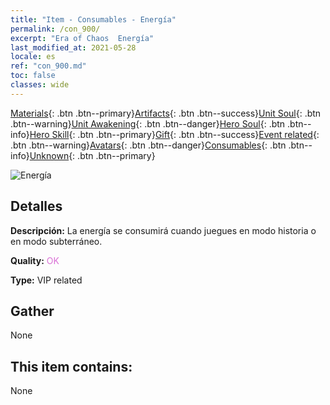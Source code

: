 ```yaml
---
title: "Item - Consumables - Energía"
permalink: /con_900/
excerpt: "Era of Chaos  Energía"
last_modified_at: 2021-05-28
locale: es
ref: "con_900.md"
toc: false
classes: wide
---
```

 [Materials](/ItemsES/){: .btn .btn--primary}[Artifacts](/ItemsES/Artifacts/){: .btn .btn--success}[Unit Soul](/ItemsES/UnitSoul/){: .btn .btn--warning}[Unit Awakening](/ItemsES/UnitAwakening/){: .btn .btn--danger}[Hero Soul](/ItemsES/HeroSoul/){: .btn .btn--info}[Hero Skill](/ItemsES/HeroSkill/){: .btn .btn--primary}[Gift](/ItemsES/Gift/){: .btn .btn--success}[Event related](/ItemsES/Events/){: .btn .btn--warning}[Avatars](/ItemsES/Avatars/){: .btn .btn--danger}[Consumables](/ItemsES/Consumables/){: .btn .btn--info}[Unknown](/ItemsES/Unknown/){: .btn .btn--primary}

 ![Energía](/images/t/i_104.png)

## Detalles
 **Descripción:** La energía se consumirá cuando juegues en modo historia o en modo subterráneo.

 **Quality:** <span style="color: #DA70D6">OK</span>

 **Type:** VIP related

## Gather

  None

## This item contains:

  None

